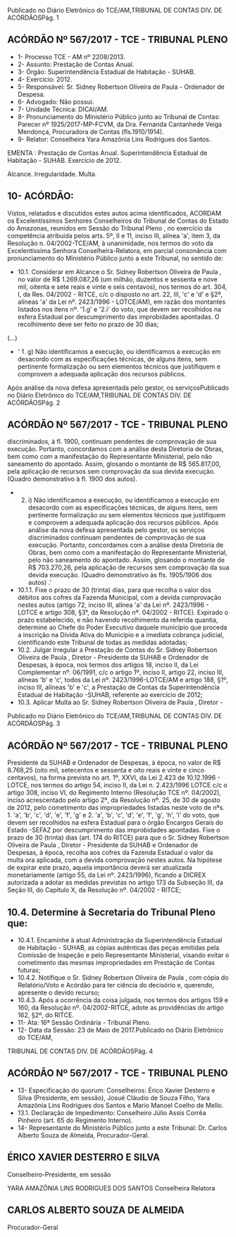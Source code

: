 Publicado  no  Diário Eletrônico do TCE/AM,TRIBUNAL DE CONTAS DIV. DE  ACÓRDÃOSPág. 1

## ACÓRDÃO Nº 567/2017 - TCE - TRIBUNAL PLENO

- 1- Processo TCE - AM nº 2208/2013.
- 2- Assunto: Prestação de Contas Anual.
- 3- Órgão: Superintendência Estadual de Habitação - SUHAB.
- 4- Exercício: 2012.
- 5- Responsável: Sr. Sidney Robertson Oliveira de Paula - Ordenador de Despesa.
- 6- Advogado: Não possui.
- 7- Unidade Técnica: DICAI/AM.
- 8- Pronunciamento  do Ministério  Público  junto  ao Tribunal  de Contas: Parecer  nº 1925/2017-MP-FCVM,  da  Dra.  Fernanda  Cantanhede  Veiga  Mendonça,  Procuradora de Contas (fls.1910/1914).
- 9- Relator: Conselheira Yara Amazônia Lins Rodrigues dos Santos.

EMENTA : Prestação de Contas Anual. Superintendência Estadual  de Habitação  - SUHAB. Exercício de 2012.

Alcance. Irregularidade. Multa.

## 10-  ACÓRDÃO:

Vistos, relatados e discutidos estes autos acima identificados, ACORDAM os Excelentíssimos Senhores Conselheiros do Tribunal de Contas do Estado do Amazonas, reunidos em Sessão do Tribunal Pleno , no exercício da competência atribuída pelos arts. 5º, II e 11, inciso III, alínea 'a', item 3, da Resolução n. 04/2002-TCE/AM, à unanimidade, nos  termos  do  voto da Excelentíssima Senhora  Conselheira-Relatora, em  parcial consonância com pronunciamento do Ministério Público junto a este Tribunal, no sentido de:

- 10.1.  Considerar em Alcance o Sr. Sidney Robertson Oliveira de Paula , no valor de R$ 1.269.087,26 (um milhão, duzentos e sessenta e nove mil, oitenta e sete reais e vinte e seis centavos),  nos termos do art. 304, I, da Res.  04/2002  -  RITCE,  c/c  o  disposto  no  art.  22,  III,  'c'  e  'd'  e  §2º, alíneas 'a' da Lei nº. 2423/1996 - LOTCE/AM), em razão dos montantes listados nos itens nº. '1.g' e '2.i' do voto, que devem ser recolhidos na esfera  Estadual  por  descumprimento  das  improbidades  apontadas.  O recolhimento deve ser feito no prazo de 30 dias;

(...)

- ' 1.  g) Não  identificamos  a  execução,  ou  identificamos  a  execução  em desacordo  com  as  especificações  técnicas,  de  alguns  itens, sem pertinente  formalização  ou  sem  elementos  técnicos  que  justifiquem  e comprovem a adequada aplicação dos recursos públicos.

Após  análise  da  nova  defesa  apresentada  pelo  gestor,  os  serviçosPublicado  no  Diário Eletrônico do TCE/AM,TRIBUNAL DE CONTAS DIV. DE  ACÓRDÃOSPág. 2

## ACÓRDÃO Nº 567/2017 - TCE - TRIBUNAL PLENO

discriminados, à fl. 1900, continuam pendentes de comprovação de sua execução.  Portanto,  concordamos  com  a  análise  desta  Diretoria  de Obras,  bem  como  com  a  manifestação  do  Representante  Ministerial, pelo não saneamento do apontado. Assim, glosando o montante de R$ 565.817,00, pela aplicação de recursos sem comprovação da sua devida execução. (Quadro demonstrativo à fl. 1900 dos autos).

- 2.  i) Não  identificamos  a  execução,  ou  identificamos  a  execução  em desacordo  com  as  especificações  técnicas,  de  alguns  itens, sem pertinente  formalização  ou  sem  elementos  técnicos  que  justifiquem  e comprovem a adequada aplicação dos recursos públicos. Após  análise  da  nova  defesa  apresentada  pelo  gestor,  os  serviços discriminados continuam pendentes de comprovação de sua execução. Portanto,  concordamos  com  a  análise  desta  Diretoria  de  Obras,  bem como  com  a  manifestação  do  Representante  Ministerial,  pelo não saneamento do apontado. Assim, glosando o montante de R$ 703.270,26, pela aplicação de recursos sem comprovação da sua devida execução. (Quadro demonstrativo às fls. 1905/1906 dos autos) .'
- 10.1.1. Fixe o prazo de 30 (trinta) dias, para que recolha o valor dos  débitos  aos  cofres  da  Fazenda  Municipal,  com  a devida  comprovação  nestes  autos (artigo  72,  inciso  III, alínea 'a' da  Lei  nº.  2423/1996  -  LOTCE e artigo  308, §3°,  da  Resolução  nº.  04/2002  -  RITCE).  Expirado  o prazo  estabelecido,  e  não  havendo  recolhimento  da referida quantia, determine ao Chefe do Poder Executivo daquele  município  que  proceda  a  inscrição  na  Dívida Ativa do Município e a imediata cobrança  judicial, cientificando este Tribunal de todas as medidas adotadas;
- 10.2. Julgar  Irregular a  Prestação  de  Contas  do Sr.  Sidney  Robertson Oliveira  de  Paula ,  Diretor  -  Presidente  da  SUHAB  e  Ordenador  de Despesas,  à  época,  nos  termos  dos  artigos  18,  inciso  II,  da  Lei Complementar nº. 06/1991, c/c o artigo 1º, inciso II, artigo 22, inciso III, alíneas 'b' e 'c', todos da Lei nº. 2423/1996-LOTCE/AM e artigo 188, §1º, inciso III, alíneas 'b' e 'c', a Prestação de Contas da Superintendência Estadual de Habitação -SUHAB,  referente ao exercício de 2012;
- 10.3.  Aplicar Multa ao Sr. Sidney Robertson Oliveira de Paula ,   Diretor  -

Publicado  no  Diário Eletrônico do TCE/AM,TRIBUNAL DE CONTAS DIV. DE  ACÓRDÃOSPág. 3

## ACÓRDÃO Nº 567/2017 - TCE - TRIBUNAL PLENO

Presidente da SUHAB e Ordenador de Despesas, à época, no valor de R$ 8.768,25 (oito mil, setecentos e sessenta e oito reais e vinte e cinco centavos), na forma prevista no art. 1º, XXVI, da Lei 2.423 de 10.12.1996 -  LOTCE,  nos  termos  do  artigo  54,  inciso  II,  da  Lei  n.  2.423/1996  LOTCE c/c o artigo 308, inciso VI, do Regimento Interno (Resolução TCE nº. 04/2002), inciso acrescentado pelo artigo 2º, da Resolução nº. 25, de 30  de  agosto  de  2012,  pelo  cometimento  das  impropriedades  listadas neste voto de nºs. 1. 'a', 'b', 'c', 'd', 'e', 'f', 'g' e 2. 'a', 'b', 'c', 'd', 'e', 'f', 'g', 'h', 'i' do voto, que devem ser recolhidos na esfera Estadual para o órgão  Encargos  Gerais  do  Estado -SEFAZ  por descumprimento das improbidades apontadas. Fixe o prazo de 30 (trinta) dias (art. 174 do RITCE) para que o Sr. Sidney Robertson Oliveira de Paula ,  Diretor  -  Presidente  da  SUHAB  e  Ordenador  de  Despesas,  à época,  recolha  aos  cofres  da  Fazenda  Estadual  o  valor  da  multa  ora aplicada,  com  a  devida  comprovação  nestes  autos.  Na  hipótese  de expirar este prazo, aquela importância deverá ser atualizada monetariamente  (artigo  55,  da  Lei  nº.  2423/1996),  ficando  a  DICREX autorizada a adotar as medidas previstas no artigo 173 da Subseção III, da Seção III, do Capítulo X, da Resolução nº. 04/2002 - RITCE;

## 10.4.  Determine à Secretaria do Tribunal Pleno que:

- 10.4.1. Encaminhe  à  atual  Administração  da  Superintendência Estadual  de  Habitação  -  SUHAB,  as  cópias  autênticas das peças emitidas pela Comissão de Inspeção e pelo Representante Ministerial, visando evitar o cometimento das  mesmas  impropriedades  em  Prestação  de  Contas futuras;
- 10.4.2. Notifique  o Sr.  Sidney  Robertson  Oliveira  de  Paula , com cópia do Relatório/Voto e Acórdão para ter ciência do decisório e, querendo, apresente o devido recurso;
- 10.4.3. Após  a  ocorrência  da  coisa  julgada,  nos  termos  dos artigos  159  e  160,  da  Resolução  nº.  04/2002-RITCE, adote as providências do artigo 162, §2º, do RITCE.
- 11-  Ata: 16ª Sessão Ordinária - Tribunal Pleno.
- 12-  Data da Sessão: 23 de Maio de 2017.Publicado  no  Diário Eletrônico do TCE/AM,

TRIBUNAL DE CONTAS DIV. DE  ACÓRDÃOSPág. 4

## ACÓRDÃO Nº 567/2017 - TCE - TRIBUNAL PLENO

- 13-  Especificação do quorum: Conselheiros: Érico Xavier Desterro e Silva (Presidente, em  sessão),  Josué  Cláudio  de  Souza  Filho,  Yara  Amazônia  Lins  Rodrigues  dos Santos e Mario Manoel Coelho de Mello.
- 13.1. Declaração de Impedimento: Conselheiro Júlio Assis Corrêa Pinheiro (art. 65 do Regimento Interno).
- 14-  Representante  do  Ministério  Público  junto  a  este Tribunal: Dr. Carlos  Alberto Souza de Almeida, Procurador-Geral.

## ÉRICO XAVIER DESTERRO E SILVA

Conselheiro-Presidente, em sessão

YARA AMAZÔNIA LINS RODRIGUES DOS SANTOS Conselheira Relatora

## CARLOS ALBERTO SOUZA DE ALMEIDA

Procurador-Geral